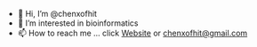 - 👋 Hi, I’m @chenxofhit
- 👀 I’m interested in bioinformatics
- 📫 How to reach me ... click [Website](https://chenxofhit.xyz) or chenxofhit@gmail.com

<!---
chenxofhit/chenxofhit is a ✨ special ✨ repository because its `README.md` (this file) appears on your GitHub profile.
You can click the Preview link to take a look at your changes.
--->
